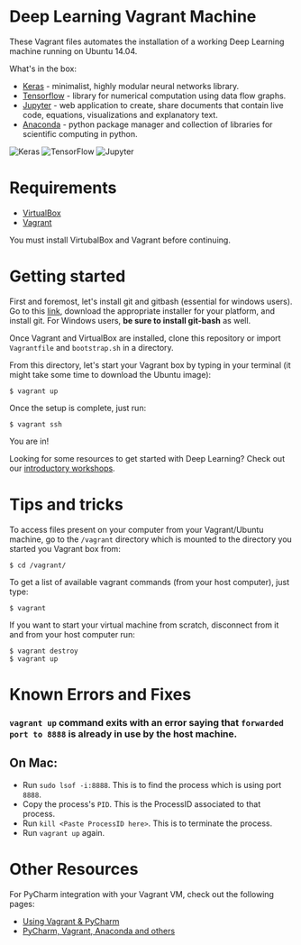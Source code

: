 # Deep Learning	Vagrant	Machine

These Vagrant files automates the installation of a working Deep Learning machine running on Ubuntu 14.04.

What's in the box:
* [Keras](http://keras.io/) - minimalist, highly modular neural networks library.
* [Tensorflow](https://www.tensorflow.org/versions/r0.7/api_docs/index.html) - library for numerical computation using data flow graphs.
* [Jupyter](http://jupyter.readthedocs.org/en/latest/index.html) - web application to create, share documents that contain live code, equations, visualizations and explanatory text.
* [Anaconda](https://docs.anaconda.com/anaconda/) - python package manager and collection of libraries for scientific computing in python.

![Keras](http://imgur.com/nE0of8d.jpg "Keras")
![TensorFlow](http://imgur.com/rwISEz5.jpg "TensorFlow")
![Jupyter](http://i.imgur.com/zpzIAml.jpg "Jupyter")


# Requirements

* [VirtualBox](https://www.virtualbox.org/wiki/Downloads)
* [Vagrant](https://www.vagrantup.com/downloads.html)

You must install VirtubalBox and Vagrant before continuing.

# Getting started
First and foremost, let's install git and gitbash (essential for windows users). Go to this [link](https://git-scm.com/downloads), download the appropriate installer for your platform, and install git. For Windows users, **be sure to install git-bash** as well.   

Once Vagrant and VirtualBox are installed, clone this repository or import `Vagrantfile` and `bootstrap.sh` in a directory.

<!-- Next, install VirtualBox Additions plugin for Vargrant. Use the following command:
`vagrant plugin install vagrant-vbguest` -->

From this directory, let's start your Vagrant box by typing in your terminal (it might take some time to download the Ubuntu image):

    $ vagrant up
Once the setup is complete, just run:

    $ vagrant ssh
You are in! 

<!-- Open a browser and browse http://127.0.0.1:8888 -->

Looking for some resources to get started with Deep Learning? Check out our [introductory workshops](https://github.com/holbertonschool/deep-learning).

# Tips and tricks

To access files present on your computer from your Vagrant/Ubuntu machine, go to the `/vagrant` directory which is mounted to the directory you started you Vagrant box from:

    $ cd /vagrant/

To get a list of available vagrant commands (from your host computer), just type:

    $ vagrant

If you want to start your virtual machine from scratch, disconnect from it and from your host computer run:

    $ vagrant destroy
    $ vagrant up

# Known Errors and Fixes

### `vagrant up` command exits with an error saying that `forwarded port to 8888` is already in use by the host machine.
## On Mac: 
- Run `sudo lsof -i:8888`. This is to find the process which is using port `8888`.
- Copy the process's `PID`. This is the ProcessID associated to that process.
- Run `kill <Paste ProcessID here>`. This is to terminate the process.
- Run `vagrant up` again.


# Other Resources
For PyCharm integration with your Vagrant VM, check out the following pages:
- [Using Vagrant & PyCharm](https://developer.rackspace.com/blog/a-tutorial-on-application-development-using-vagrant-with-the-pycharm-ide/)
- [PyCharm, Vagrant, Anaconda and others](http://colour-science.org/posts/pycharm-vagrant-fabric-anaconda/)
